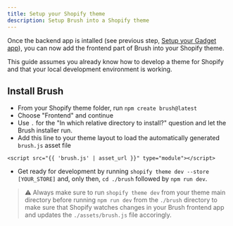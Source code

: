 ```yaml
---
title: Setup your Shopify theme
description: Setup Brush into a Shopify theme
---
```


Once the backend app is intalled (see previous step, [Setup your Gadget app](/get-started/gadget-app/)), you can now add the frontend part of Brush into your Shopify theme.

This guide assumes you already know how to develop a theme for Shopify and that your local development environment is working.

## Install Brush

- From your Shopify theme folder, run `npm create brush@latest`
- Choose "Frontend" and continue
- Use `.` for the "In which relative directory to install?" question and let the Brush installer run.
- Add this line to your theme layout to load the automatically generated `brush.js` asset file

`<script src="{{ 'brush.js' | asset_url }}" type="module"></script>`

- Get ready for development by running `shopify theme dev --store [YOUR_STORE]` and, only then, `cd ./brush` followed by `npm run dev`.

> ⚠️ Always make sure to run `shopify theme dev` from your theme main directory before running `npm run dev` from the `./brush` directory to make sure that Shopify watches changes in your Brush frontend app and updates the `./assets/brush.js` file accoringly.
